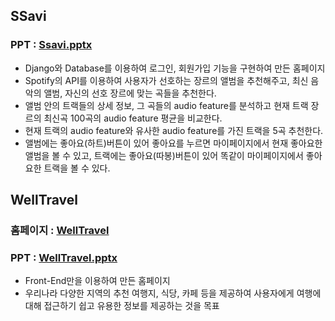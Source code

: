 ## SSavi
### PPT : [Ssavi.pptx]([Ssavi.pptx](https://github.com/apej88/Project/files/13174449/Ssavi.pptx))
- Django와 Database를 이용하여 로그인, 회원가입 기능을 구현하여 만든 홈페이지
- Spotify의 API를 이용하여 사용자가 선호하는 장르의 앨범을 추천해주고, 최신 음악의 앨범, 자신의 선호 장르에 맞는 곡들을 추천한다.
- 앨범 안의 트랙들의 상세 정보, 그 곡들의 audio feature를 분석하고 현재 트랙 장르의 최신곡 100곡의 audio feature 평균을 비교한다.
- 현재 트랙의 audio feature와 유사한 audio feature를 가진 트랙을 5곡 추천한다.
- 앨범에는 좋아요(하트)버튼이 있어 좋아요를 누르면 마이페이지에서 현재 좋아요한 앨범을 볼 수 있고, 트랙에는 좋아요(따봉)버튼이 있어 똑같이 마이페이지에서 좋아요한 트랙을 볼 수 있다.

## WellTravel
### 홈페이지 : [WellTravel](https://apej88.github.io/WellTravel/)
### PPT : [WellTravel.pptx](https://github.com/apej88/Project/files/12840056/WellTravel.pptx)
- Front-End만을 이용하여 만든 홈페이지
- 우리나라 다양한 지역의 추천 여행지, 식당, 카페 등을 제공하여 사용자에게 여행에 대해 접근하기 쉽고 유용한 정보를 제공하는 것을 목표
